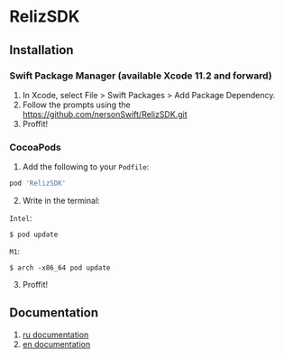 # RelizSDK

## Installation

### Swift Package Manager (available Xcode 11.2 and forward)
1. In Xcode, select File > Swift Packages > Add Package Dependency.
2. Follow the prompts using the https://github.com/nersonSwift/RelizSDK.git
3. Proffit!

### CocoaPods
1. Add the following to your `Podfile`:
```ruby
pod 'RelizSDK'
```
2. Write in the terminal:

`Intel`:
```
$ pod update
```

`M1`:
```
$ arch -x86_64 pod update
```
3. Proffit!

## Documentation

1. [ru documentation](Documentation-RU/README.md)
2. [en documentation](Documentation-EN/README.md)
